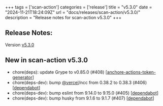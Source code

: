 +++
tags = ['scan-action']
categories = ['release']
title = "v5.3.0"
date = "2024-11-21T18:24:09Z"
url = "docs/releases/scan-action/v5.3.0/"
description = "Release notes for scan-action v5.3.0"
+++

## Release Notes:
Version [v5.3.0](https://github.com/anchore/scan-action/releases/tag/v5.3.0)

## New in scan-action v5.3.0

- chore(deps): update Grype to v0.85.0 (#408) [[anchore-actions-token-generator](https://github.com/anchore-actions-token-generator)]
- chore(deps-dev): bump [@vercel](https://github.com/vercel)/ncc from 0.38.2 to 0.38.3 (#406) [[dependabot](https://github.com/dependabot)]
- chore(deps-dev): bump eslint from 9.14.0 to 9.15.0 (#405) [[dependabot](https://github.com/dependabot)]
- chore(deps-dev): bump husky from 9.1.6 to 9.1.7 (#407) [[dependabot](https://github.com/dependabot)]
